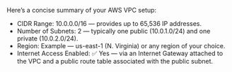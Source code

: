 Here’s a concise summary of your AWS VPC setup:
- CIDR Range: 10.0.0.0/16 — provides up to 65,536 IP addresses.
- Number of Subnets: 2 — typically one public (10.0.1.0/24) and one private (10.0.2.0/24).
- Region: Example — us-east-1 (N. Virginia) or any region of your choice.
- Internet Access Enabled: ✅ Yes — via an Internet Gateway attached to the VPC and a public route table associated with the public subnet.
